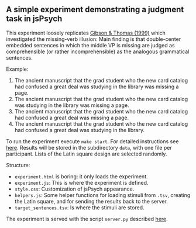 
## A simple experiment demonstrating a judgment task in jsPsych

This experiment loosely replicates [Gibson & Thomas (1999)](http://dx.doi.org/10.1080/016909699386293) which investigated the missing-verb illusion: Main finding is that double-center embedded sentences in which the middle VP is missing are judged as comprehensible (or rather incomprehensible) as the analogous grammatical sentences.

Example:

1. The ancient manuscript that the grad student who the new card catalog had confused a great deal was studying in the library was missing a page.	
2. The ancient manuscript that the grad student who the new card catalog was studying in the library was missing a page.	
3. The ancient manuscript that the grad student who the new card catalog had confused a great deal was missing a page.	
4. The ancient manuscript that the grad student who the new card catalog had confused a great deal was studying in the library.	

To run the experiment execute `make start`.  For detailed instructions see [here](https://github.com/tmalsburg/web_stroop_task).  Results will be stored in the subdirectory `data`, with one file per participant.  Lists of the Latin square design are selected randomly.

Structure:
- `experiment.html` is boring: it only loads the experiment.
- `experiment.js`: This is where the experiment is defined.
- `style.css`: Customization of jsPsych appearance.
- `helpers.js`: Some helper functions for loading stimuli from `.tsv`, creating the Latin square, and for sending the results back to the server.
- `target_sentences.tsv`: Is where the stimuli are stored.

The experiment is served with the script `server.py` described [here](https://github.com/tmalsburg/web_stroop_task).
